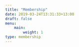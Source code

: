 ```yaml
---
title: "Membership"
date: 2019-03-24T13:31:33+13:00
draft: false
menu:
    main:
        weight: 1
type: membership
---
```

